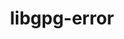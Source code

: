 ---
title: "libgpg-error"
layout: cache
categories: [package, develop-2025-01-19]
meta: {"versions": ["1.51"], "compilers": ["gcc@=11.1.0", "gcc@=11.4.0", "gcc@=7.3.1", "gcc@=7.5.0", "gcc@=9.4.0", "oneapi@=2024.2.1"], "oss": ["amzn2", "ubuntu18.04", "ubuntu20.04", "ubuntu22.04"], "platforms": ["linux"], "targets": ["aarch64", "neoverse_v2", "ppc64le", "x86_64_v3"], "stacks": ["aws-isc", "aws-isc-aarch64", "data-vis-sdk", "e4s", "e4s-neoverse-v2", "e4s-oneapi", "e4s-power", "hep", "radiuss", "root", "tutorial"], "num_specs": 8, "num_specs_by_stack": {"root": 8, "aws-isc-aarch64": 1, "aws-isc": 1, "radiuss": 1, "e4s-power": 1, "data-vis-sdk": 1, "e4s-neoverse-v2": 1, "tutorial": 1, "e4s": 1, "hep": 1, "e4s-oneapi": 1}}
spec_details: [{"hash": "ufjsfnwgl2mniktr5a6dsq2hv3xc52gb", "compiler": "gcc@=7.3.1", "versions": ["1.51"], "os": "amzn2", "platform": "linux", "target": "aarch64", "variants": ["build_system=autotools"], "stacks": ["root", "aws-isc-aarch64"], "size": "-", "tarball": "https://binaries.spack.io/develop-2025-01-19/build_cache/linux-amzn2-aarch64/gcc-7.3.1/libgpg-error-1.51/linux-amzn2-aarch64-gcc-7.3.1-libgpg-error-1.51-ufjsfnwgl2mniktr5a6dsq2hv3xc52gb.spack"}, {"hash": "trmslkhphpxhpjzztmjaiq46bfcqrohg", "compiler": "gcc@=7.3.1", "versions": ["1.51"], "os": "amzn2", "platform": "linux", "target": "x86_64_v3", "variants": ["build_system=autotools"], "stacks": ["aws-isc", "root"], "size": "-", "tarball": "https://binaries.spack.io/develop-2025-01-19/build_cache/linux-amzn2-x86_64_v3/gcc-7.3.1/libgpg-error-1.51/linux-amzn2-x86_64_v3-gcc-7.3.1-libgpg-error-1.51-trmslkhphpxhpjzztmjaiq46bfcqrohg.spack"}, {"hash": "p3ri3gsldqhbkq5d7hi2ynazplm2urvf", "compiler": "gcc@=7.5.0", "versions": ["1.51"], "os": "ubuntu18.04", "platform": "linux", "target": "x86_64_v3", "variants": ["build_system=autotools"], "stacks": ["radiuss", "root"], "size": "-", "tarball": "https://binaries.spack.io/develop-2025-01-19/build_cache/linux-ubuntu18.04-x86_64_v3/gcc-7.5.0/libgpg-error-1.51/linux-ubuntu18.04-x86_64_v3-gcc-7.5.0-libgpg-error-1.51-p3ri3gsldqhbkq5d7hi2ynazplm2urvf.spack"}, {"hash": "p2z7mj2q3qts45anw7e65sb5hrmwo5qh", "compiler": "gcc@=9.4.0", "versions": ["1.51"], "os": "ubuntu20.04", "platform": "linux", "target": "ppc64le", "variants": ["build_system=autotools"], "stacks": ["e4s-power", "root"], "size": "-", "tarball": "https://binaries.spack.io/develop-2025-01-19/build_cache/linux-ubuntu20.04-ppc64le/gcc-9.4.0/libgpg-error-1.51/linux-ubuntu20.04-ppc64le-gcc-9.4.0-libgpg-error-1.51-p2z7mj2q3qts45anw7e65sb5hrmwo5qh.spack"}, {"hash": "hk6o64bzujnxmsl6ycsi6c2k2fmx6kgl", "compiler": "gcc@=11.1.0", "versions": ["1.51"], "os": "ubuntu20.04", "platform": "linux", "target": "x86_64_v3", "variants": ["build_system=autotools"], "stacks": ["data-vis-sdk", "root"], "size": "-", "tarball": "https://binaries.spack.io/develop-2025-01-19/build_cache/linux-ubuntu20.04-x86_64_v3/gcc-11.1.0/libgpg-error-1.51/linux-ubuntu20.04-x86_64_v3-gcc-11.1.0-libgpg-error-1.51-hk6o64bzujnxmsl6ycsi6c2k2fmx6kgl.spack"}, {"hash": "b5itut5j45kdvnelqt3lhfsxnsk7hixh", "compiler": "gcc@=11.4.0", "versions": ["1.51"], "os": "ubuntu22.04", "platform": "linux", "target": "neoverse_v2", "variants": ["build_system=autotools"], "stacks": ["e4s-neoverse-v2", "root"], "size": "-", "tarball": "https://binaries.spack.io/develop-2025-01-19/build_cache/linux-ubuntu22.04-neoverse_v2/gcc-11.4.0/libgpg-error-1.51/linux-ubuntu22.04-neoverse_v2-gcc-11.4.0-libgpg-error-1.51-b5itut5j45kdvnelqt3lhfsxnsk7hixh.spack"}, {"hash": "fmfk4m7ixpcjvpkk52erqk3pyszchutq", "compiler": "gcc@=11.4.0", "versions": ["1.51"], "os": "ubuntu22.04", "platform": "linux", "target": "x86_64_v3", "variants": ["build_system=autotools"], "stacks": ["tutorial", "e4s", "root", "hep"], "size": "-", "tarball": "https://binaries.spack.io/develop-2025-01-19/build_cache/linux-ubuntu22.04-x86_64_v3/gcc-11.4.0/libgpg-error-1.51/linux-ubuntu22.04-x86_64_v3-gcc-11.4.0-libgpg-error-1.51-fmfk4m7ixpcjvpkk52erqk3pyszchutq.spack"}, {"hash": "bilr5l26rwh3rpkmlc7uedaxwy3hr7sn", "compiler": "oneapi@=2024.2.1", "versions": ["1.51"], "os": "ubuntu22.04", "platform": "linux", "target": "x86_64_v3", "variants": ["build_system=autotools"], "stacks": ["root", "e4s-oneapi"], "size": "-", "tarball": "https://binaries.spack.io/develop-2025-01-19/build_cache/linux-ubuntu22.04-x86_64_v3/oneapi-2024.2.1/libgpg-error-1.51/linux-ubuntu22.04-x86_64_v3-oneapi-2024.2.1-libgpg-error-1.51-bilr5l26rwh3rpkmlc7uedaxwy3hr7sn.spack"}]
---